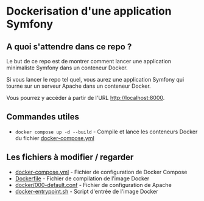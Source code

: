 # Dockerisation d'une application Symfony

## A quoi s'attendre dans ce repo ?

Le but de ce repo est de montrer comment lancer une application minimaliste Symfony dans un conteneur Docker.

Si vous lancer le repo tel quel, vous aurez une application Symfony qui tourne sur un serveur Apache dans un conteneur Docker.

Vous pourrez y accéder à partir de l'URL [http://localhost:8000](http://localhost:8000).

## Commandes utiles

- `docker compose up -d --build` - Compile et lance les conteneurs Docker du fichier [docker-compose.yml](docker-compose.yml)

## Les fichiers à modifier / regarder

- [docker-compose.yml](docker-compose.yml) - Fichier de configuration de Docker Compose
- [Dockerfile](Dockerfile) - Fichier de compilation de l'image Docker
- [docker/000-default.conf](docker/000-default.conf) - Fichier de configuration de Apache
- [docker-entrypoint.sh](docker-entrypoint.sh) - Script d'entrée de l'image Docker
